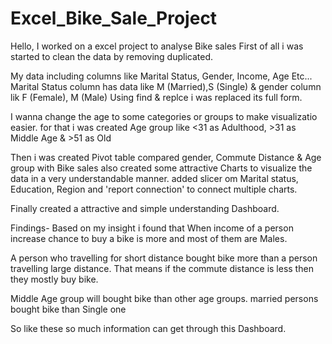 # Excel_Bike_Sale_Project
Hello, I worked on a excel project to analyse Bike sales
First of all i was started to clean the data by removing duplicated.

My data including columns like Marital Status, Gender, Income, Age Etc...
Marital Status column has data like M (Married),S (Single) & gender column lik F (Female), M (Male)
Using find & replce i was replaced its full form.

I wanna change the age to some categories or groups to make visualizatio easier.
for that i was created Age group like <31 as Adulthood, >31 as Middle Age & >51 as Old

Then i was created Pivot table compared gender, Commute Distance & Age group with Bike sales
also created some attractive Charts to visualize the data in a very understandable manner.
added slicer om Marital status, Education, Region and 'report connection' to connect multiple charts.

Finally created a attractive and simple understanding Dashboard.

Findings-
  Based on my insight i found that When income of a person increase chance to buy a bike is more
and most of them are Males.

  A person who travelling for short distance bought bike more than a person travelling  large distance.
That means if the commute distance is less then they mostly buy bike.

  Middle Age group will bought bike than other age groups. married persons bought bike than Single one

So like these so much information can get through this Dashboard.

  
  
